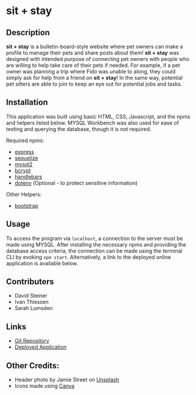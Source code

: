 # sit + stay

## Description
**sit + stay** is a bulletin-board-style website where pet owners can make a profile to manage their pets and share posts about them! **sit + stay** was designed with intended purpose of connecting pet owners with people who are willing to help take care of their pets if needed. For example, if a pet owner was planning a trip where Fido was unable to along, they could simply ask for help from a friend on **sit + stay**! In the same way, potential pet sitters are able to join to keep an eye out for potential jobs and tasks.

## Installation
This application was built using basic HTML, CSS, Javascript, and the npms and helpers listed below. MYSQL Workbench was also used for ease of testing and querying the database, though it is not required.

Required npms:
- [express](https://www.npmjs.com/package/express)
- [sequelize](https://www.npmjs.com/package/sequelize)
- [mysql2](https://www.npmjs.com/package/mysql2)
- [bcrypt](https://www.npmjs.com/package/bcrypt)
- [handlebars](https://www.npmjs.com/package/handlebars)
- [dotenv](https://www.npmjs.com/package/dotenv) (Optional - to protect sensitive information)

Other Helpers:
- [bootstrap](https://www.npmjs.com/package/bootstrap)

## Usage
To access the program via `localhost`, a connection to the server must be made using MYSQL. After installing the necessary npms and providing the database access criteria, the connection can be made using the terminal CLI by evoking `npm start`. Alternatively, a link to the deployed online application is available below.

## Contributers
- David Steiner
- Ivan Thiessen
- Sarah Lumsden

## Links
- [Git Repository]()
- [Deployed Application]()

## Other Credits:
- Header photo by Jamie Street on [Unsplash](https://unsplash.com/photos/s9Tf1eBDFqw)
- Icons made using [Canva](https://www.canva.com/)
